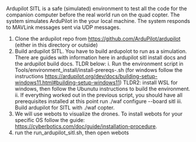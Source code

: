 Ardupilot SITL is a safe (simulated) environment to test all the code for the companion computer before the real world run on the quad copter. The system simulates ArduPilot in the your local machine. The system responds to MAVLink messages sent via UDP messages.

1. Clone the ardupilot repo from https://github.com/ArduPilot/ardupilot (either in this directory or outside)
2. Build ardupilot SITL. You have to build ardupolot to run as a simulation. There are guides with information here in ardupilot sitl install docs and the ardupilot build docs. TLDR below:
    i. Run the environment script in Tools/environment_install/install-prereqs-<your OS>.sh (for windows follow the instructions https://ardupilot.org/dev/docs/building-setup-windows11.html#building-setup-windows11) TLDR2: install WSL for windows, then follow the Ubunutu instructions to build the environment.
    ii. If everything worked out in the previous script, you should have all prerequisites installed at this point run ./waf configure --board sitl
    iii. Build ardupilot for SITL with ./waf copter.
3. We will use webots to visualize the drones. To install webots for your specific OS follow the guide: https://cyberbotics.com/doc/guide/installation-procedure.
4. run the run_ardupilot_sitl.sh, then open webots